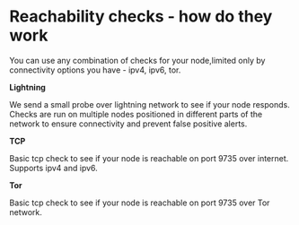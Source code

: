 # Reachability checks - how do they work

You can use any combination of checks for your node,limited only by connectivity options you have - ipv4, ipv6, tor.

**Lightning**

We send a small probe over lightning network to see if your node responds. Checks are run on multiple nodes positioned in different parts of the network to ensure connectivity and prevent false positive alerts.

**TCP**

Basic tcp check to see if your node is reachable on port 9735 over internet. Supports ipv4 and ipv6.

**Tor**

Basic tcp check to see if your node is reachable on port 9735 over Tor network.
